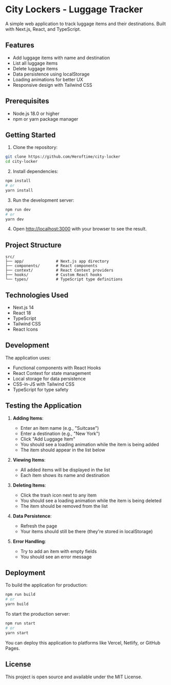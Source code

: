 # City Lockers - Luggage Tracker

A simple web application to track luggage items and their destinations. Built with Next.js, React, and TypeScript.

## Features

- Add luggage items with name and destination
- List all luggage items
- Delete luggage items
- Data persistence using localStorage
- Loading animations for better UX
- Responsive design with Tailwind CSS

## Prerequisites

- Node.js 18.0 or higher
- npm or yarn package manager

## Getting Started

1. Clone the repository:
```bash
git clone https://github.com/Heroftime/city-locker
cd city-locker
```

2. Install dependencies:
```bash
npm install
# or
yarn install
```

3. Run the development server:
```bash
npm run dev
# or
yarn dev
```

4. Open [http://localhost:3000](http://localhost:3000) with your browser to see the result.

## Project Structure

```
src/
├── app/              # Next.js app directory
├── components/       # React components
├── context/          # React Context providers
├── hooks/            # Custom React hooks
└── types/            # TypeScript type definitions
```

## Technologies Used

- Next.js 14
- React 18
- TypeScript
- Tailwind CSS
- React Icons

## Development

The application uses:
- Functional components with React Hooks
- React Context for state management
- Local storage for data persistence
- CSS-in-JS with Tailwind CSS
- TypeScript for type safety

## Testing the Application

1. **Adding Items**:
   - Enter an item name (e.g., "Suitcase")
   - Enter a destination (e.g., "New York")
   - Click "Add Luggage Item"
   - You should see a loading animation while the item is being added
   - The item should appear in the list below

2. **Viewing Items**:
   - All added items will be displayed in the list
   - Each item shows its name and destination

3. **Deleting Items**:
   - Click the trash icon next to any item
   - You should see a loading animation while the item is being deleted
   - The item should be removed from the list

4. **Data Persistence**:
   - Refresh the page
   - Your items should still be there (they're stored in localStorage)

5. **Error Handling**:
   - Try to add an item with empty fields
   - You should see an error message

## Deployment

To build the application for production:

```bash
npm run build
# or
yarn build
```

To start the production server:

```bash
npm run start
# or
yarn start
```

You can deploy this application to platforms like Vercel, Netlify, or GitHub Pages.

## License

This project is open source and available under the MIT License.
